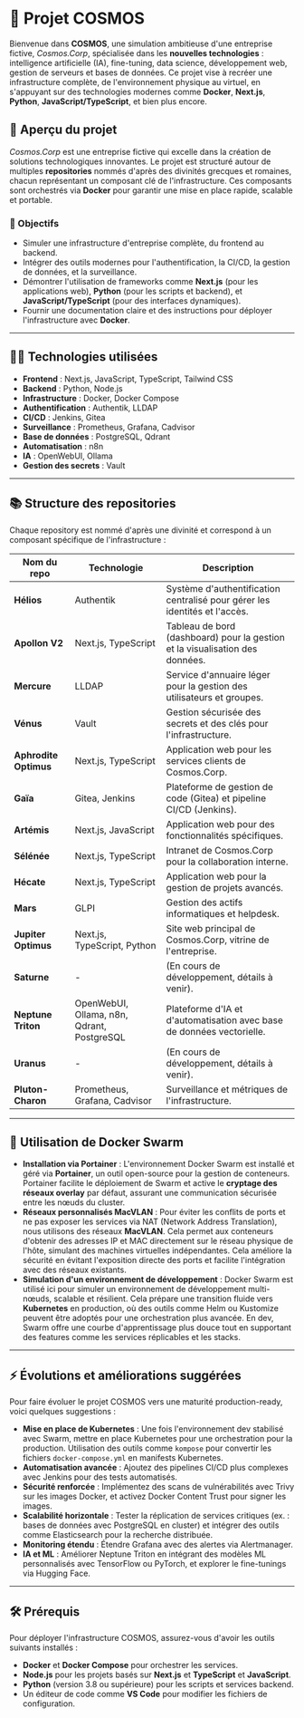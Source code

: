 # 🌌 Projet COSMOS

Bienvenue dans **COSMOS**, une simulation ambitieuse d'une entreprise fictive, *Cosmos.Corp*, spécialisée dans les **nouvelles technologies** : intelligence artificielle (IA), fine-tuning, data science, développement web, gestion de serveurs et bases de données. Ce projet vise à recréer une infrastructure complète, de l'environnement physique au virtuel, en s'appuyant sur des technologies modernes comme **Docker**, **Next.js**, **Python**, **JavaScript/TypeScript**, et bien plus encore.

## 🚀 Aperçu du projet

*Cosmos.Corp* est une entreprise fictive qui excelle dans la création de solutions technologiques innovantes. Le projet est structuré autour de multiples **repositories** nommés d'après des divinités grecques et romaines, chacun représentant un composant clé de l'infrastructure. Ces composants sont orchestrés via **Docker** pour garantir une mise en place rapide, scalable et portable.

### 🎯 Objectifs
- Simuler une infrastructure d'entreprise complète, du frontend au backend.
- Intégrer des outils modernes pour l'authentification, la CI/CD, la gestion de données, et la surveillance.
- Démontrer l'utilisation de frameworks comme **Next.js** (pour les applications web), **Python** (pour les scripts et backend), et **JavaScript/TypeScript** (pour des interfaces dynamiques).
- Fournir une documentation claire et des instructions pour déployer l'infrastructure avec **Docker**.

---

## 🧑‍💻 Technologies utilisées

- **Frontend** : Next.js, JavaScript, TypeScript, Tailwind CSS
- **Backend** : Python, Node.js
- **Infrastructure** : Docker, Docker Compose
- **Authentification** : Authentik, LLDAP
- **CI/CD** : Jenkins, Gitea
- **Surveillance** : Prometheus, Grafana, Cadvisor
- **Base de données** : PostgreSQL, Qdrant
- **Automatisation** : n8n
- **IA** : OpenWebUI, Ollama
- **Gestion des secrets** : Vault

---

## 📚 Structure des repositories

Chaque repository est nommé d'après une divinité et correspond à un composant spécifique de l'infrastructure :

| **Nom du repo**                     | **Technologie**            | **Description**                                                                 |
|-----------------------------|------------------------------------|--------------------------------------------------------------------------------|
| **Hélios**                  | Authentik                          | Système d'authentification centralisé pour gérer les identités et l'accès.     |
| **Apollon V2**              | Next.js, TypeScript                | Tableau de bord (dashboard) pour la gestion et la visualisation des données.   |
| **Mercure**                 | LLDAP                              | Service d'annuaire léger pour la gestion des utilisateurs et groupes.          |
| **Vénus**                   | Vault                              | Gestion sécurisée des secrets et des clés pour l'infrastructure.               |
| **Aphrodite Optimus**       | Next.js, TypeScript                | Application web pour les services clients de Cosmos.Corp.                     |
| **Gaïa**                    | Gitea, Jenkins                     | Plateforme de gestion de code (Gitea) et pipeline CI/CD (Jenkins).            |
| **Artémis**                 | Next.js, JavaScript                | Application web pour des fonctionnalités spécifiques.                          |
| **Sélénée**                 | Next.js, TypeScript                | Intranet de Cosmos.Corp pour la collaboration interne.                         |
| **Hécate**                  | Next.js, TypeScript                | Application web pour la gestion de projets avancés.                           |
| **Mars**                    | GLPI                               | Gestion des actifs informatiques et helpdesk.                                 |
| **Jupiter Optimus**         | Next.js, TypeScript, Python        | Site web principal de Cosmos.Corp, vitrine de l'entreprise.                   |
| **Saturne**                 | -                                  | (En cours de développement, détails à venir).                                  |
| **Neptune Triton**          | OpenWebUI, Ollama, n8n, Qdrant, PostgreSQL | Plateforme d'IA et d'automatisation avec base de données vectorielle. |
| **Uranus**                  | -                                  | (En cours de développement, détails à venir).                                  |
| **Pluton-Charon**           | Prometheus, Grafana, Cadvisor      | Surveillance et métriques de l'infrastructure.                                 |

---

## 🐳 Utilisation de Docker Swarm

- **Installation via Portainer** : L'environnement Docker Swarm est installé et géré via **Portainer**, un outil open-source pour la gestion de conteneurs. Portainer facilite le déploiement de Swarm et active le **cryptage des réseaux overlay** par défaut, assurant une communication sécurisée entre les nœuds du cluster.
- **Réseaux personnalisés MacVLAN** : Pour éviter les conflits de ports et ne pas exposer les services via NAT (Network Address Translation), nous utilisons des réseaux **MacVLAN**. Cela permet aux conteneurs d'obtenir des adresses IP et MAC directement sur le réseau physique de l'hôte, simulant des machines virtuelles indépendantes. Cela améliore la sécurité en évitant l'exposition directe des ports et facilite l'intégration avec des réseaux existants.
- **Simulation d'un environnement de développement** : Docker Swarm est utilisé ici pour simuler un environnement de développement multi-nœuds, scalable et résilient. Cela prépare une transition fluide vers **Kubernetes** en production, où des outils comme Helm ou Kustomize peuvent être adoptés pour une orchestration plus avancée. En dev, Swarm offre une courbe d'apprentissage plus douce tout en supportant des features comme les services réplicables et les stacks.

---

## ⚡ Évolutions et améliorations suggérées

Pour faire évoluer le projet COSMOS vers une maturité production-ready, voici quelques suggestions :
- **Mise en place de Kubernetes** : Une fois l'environnement dev stabilisé avec Swarm, mettre en place Kubernetes pour une orchestration pour la production. Utilisation des outils comme `kompose` pour convertir les fichiers `docker-compose.yml` en manifests Kubernetes.
- **Automatisation avancée** : Ajoutez des pipelines CI/CD plus complexes avec Jenkins pour des tests automatisés.
- **Sécurité renforcée** : Implémentez des scans de vulnérabilités avec Trivy sur les images Docker, et activez Docker Content Trust pour signer les images.
- **Scalabilité horizontale** : Tester la réplication de services critiques (ex. : bases de données avec PostgreSQL en cluster) et intégrer des outils comme Elasticsearch pour la recherche distribuée.
- **Monitoring étendu** : Étendre Grafana avec des alertes via Alertmanager.
- **IA et ML** : Améliorer Neptune Triton en intégrant des modèles ML personnalisés avec TensorFlow ou PyTorch, et explorer le fine-tunings via Hugging Face.

---

## 🛠️ Prérequis

Pour déployer l'infrastructure COSMOS, assurez-vous d'avoir les outils suivants installés :
- **Docker** et **Docker Compose** pour orchestrer les services.
- **Node.js** pour les projets basés sur **Next.js** et **TypeScript** et **JavaScript**.
- **Python** (version 3.8 ou supérieure) pour les scripts et services backend.
- Un éditeur de code comme **VS Code** pour modifier les fichiers de configuration.
